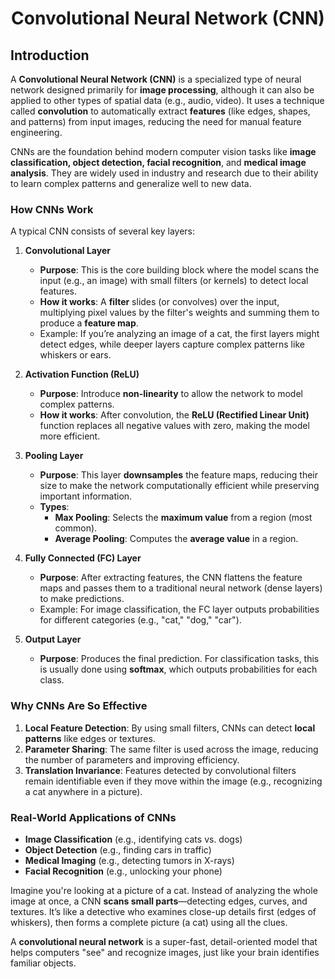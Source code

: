 <!-- Written by Alex Jenkins and Dr. Francesco Fedele for CEE4803/LMC4813 - (c) Georgia Tech, Spring 2025 -->

<div align="center">

# Convolutional Neural Network (CNN)

</div>

## Introduction
A **Convolutional Neural Network (CNN)** is a specialized type of neural network designed primarily for **image processing**, although it can also be applied to other types of spatial data (e.g., audio, video). It uses a technique called **convolution** to automatically extract **features** (like edges, shapes, and patterns) from input images, reducing the need for manual feature engineering.  

CNNs are the foundation behind modern computer vision tasks like **image classification, object detection, facial recognition**, and **medical image analysis**. They are widely used in industry and research due to their ability to learn complex patterns and generalize well to new data.

### **How CNNs Work**  

A typical CNN consists of several key layers:

1. **Convolutional Layer**  
   - **Purpose**: This is the core building block where the model scans the input (e.g., an image) with small filters (or kernels) to detect local features.  
   - **How it works**: A **filter** slides (or convolves) over the input, multiplying pixel values by the filter's weights and summing them to produce a **feature map**.  
   - Example: If you’re analyzing an image of a cat, the first layers might detect edges, while deeper layers capture complex patterns like whiskers or ears.  

2. **Activation Function (ReLU)**  
   - **Purpose**: Introduce **non-linearity** to allow the network to model complex patterns.  
   - **How it works**: After convolution, the **ReLU (Rectified Linear Unit)** function replaces all negative values with zero, making the model more efficient.  

3. **Pooling Layer**  
   - **Purpose**: This layer **downsamples** the feature maps, reducing their size to make the network computationally efficient while preserving important information.  
   - **Types**:  
      - **Max Pooling**: Selects the **maximum value** from a region (most common).  
      - **Average Pooling**: Computes the **average value** in a region.  

4. **Fully Connected (FC) Layer**  
   - **Purpose**: After extracting features, the CNN flattens the feature maps and passes them to a traditional neural network (dense layers) to make predictions.  
   - Example: For image classification, the FC layer outputs probabilities for different categories (e.g., "cat," "dog," "car").  

5. **Output Layer**  
   - **Purpose**: Produces the final prediction. For classification tasks, this is usually done using **softmax**, which outputs probabilities for each class.  

### **Why CNNs Are So Effective**  

1. **Local Feature Detection**: By using small filters, CNNs can detect **local patterns** like edges or textures.  
2. **Parameter Sharing**: The same filter is used across the image, reducing the number of parameters and improving efficiency.  
3. **Translation Invariance**: Features detected by convolutional filters remain identifiable even if they move within the image (e.g., recognizing a cat anywhere in a picture).  

### **Real-World Applications of CNNs**  

- **Image Classification** (e.g., identifying cats vs. dogs)  
- **Object Detection** (e.g., finding cars in traffic)  
- **Medical Imaging** (e.g., detecting tumors in X-rays)  
- **Facial Recognition** (e.g., unlocking your phone)  

Imagine you're looking at a picture of a cat. Instead of analyzing the whole image at once, a CNN **scans small parts**—detecting edges, curves, and textures. It’s like a detective who examines close-up details first (edges of whiskers), then forms a complete picture (a cat) using all the clues.

A **convolutional neural network** is a super-fast, detail-oriented model that helps computers "see" and recognize images, just like your brain identifies familiar objects.